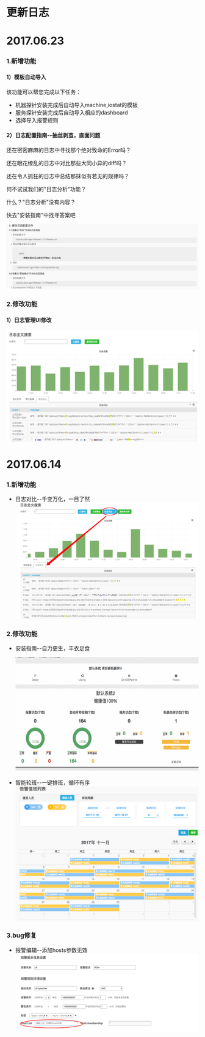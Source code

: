 # **更新日志**

# 2017.06.23
### 1.新增功能

#### 1）模板自动导入
该功能可以帮您完成以下任务：
* 机器探针安装完成后自动导入machine,iostat的模板
* 服务探针安装完成后自动导入相应的dashboard
* 选择导入报警规则


#### 2）日志配置指南--抽丝剥茧，直面问题

还在密密麻麻的日志中寻找那个绝对致命的Error吗？

还在眼花缭乱的日志中对比那些大同小异的diff吗？

还在令人抓狂的日志中总结那抹似有若无的规律吗？

何不试试我们的"日志分析"功能？

什么？"日志分析"没有内容？
    
快去"安装指南"中找寻答案吧
    
![](/part5/images/17-06-23_2.png)
    
### 2.修改功能 

#### 1）日志管理UI修改
![](/part5/images/17-06-23_3.png)


# 2017.06.14

### 1.新增功能
* 日志对比--千变万化，一目了然
![](/part5/images/17-06-14_1.png)

### 2.修改功能
* 安装指南--自力更生，丰衣足食

    ![](/part5/images/17-06-14_2.gif)


* 智能轮班--一键排班，循环有序
![](/part5/images/17-06-14_3.png)


### 3.bug修复
* 报警编辑--添加hosts参数无效
![](/part5/images/17-06-14_4.png)
